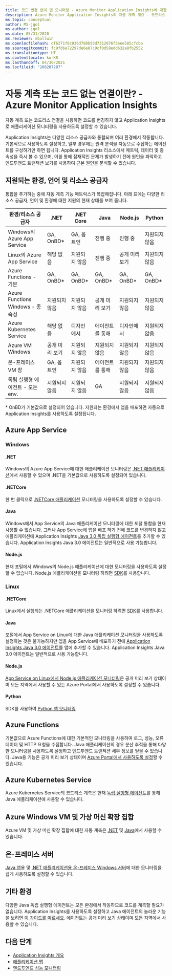 ```yaml
---
title: 코드 변경 없이 앱 모니터링 - Azure Monitor Application Insights에 대한 자동 계측 - Microsoft Docs
description: Azure Monitor Application Insights의 자동 계측 개요 - 코드리스 애플리케이션 성능 관리
ms.topic: conceptual
author: MS-jgol
ms.author: jgol
ms.date: 05/31/2020
ms.reviewer: mbullwin
ms.openlocfilehash: df6271f8c036d708b93d7312076f3eee585cfcba
ms.sourcegitcommit: fc9fd6e72297de6e87c9cf0d58edd632a8fb2552
ms.translationtype: HT
ms.contentlocale: ko-KR
ms.lasthandoff: 04/30/2021
ms.locfileid: "108287287"
---
```

# <a name="what-is-auto-instrumentation-or-codeless-attach---azure-monitor-application-insights"></a>자동 계측 또는 코드 없는 연결이란? - Azure Monitor Application Insights

자동 계측 또는 코드리스 연결을 사용하면 코드를 변경하지 않고 Application Insights로 애플리케이션 모니터링을 사용하도록 설정할 수 있습니다.  

Application Insights는 다양한 리소스 공급자와 통합되며 여러 환경에서 작동합니다. 기본적으로 사용하도록 설정하고, 일부 경우에는 원격 분석을 자동으로 수집하는 에이전트를 구성하기만 하면 됩니다. Application Insights 리소스에서 메트릭, 데이터 및 종속성을 즉시 볼 수 있으며, 이를 통해 잠재적인 문제가 발생하기 전에 원인을 파악하고 엔드투엔드 트랜잭션 보기를 사용하여 근본 원인을 분석할 수 있습니다.

## <a name="supported-environments-languages-and-resource-providers"></a>지원되는 환경, 언어 및 리소스 공급자

통합을 추가하는 중에 자동 계측 기능 매트릭스가 복잡해집니다. 아래 표에는 다양한 리소스 공급자, 언어 및 환경에 대한 지원의 현재 상태를 보여 줍니다.

|환경/리소스 공급자          | .NET            | .NET Core       | Java            | Node.js         | Python          |
|---------------------------------------|-----------------|-----------------|-----------------|-----------------|-----------------|
|Windows의 Azure App Service           | GA, OnBD*       | GA, 옵트인      | 진행 중     | 진행 중     | 지원되지 않음   |
|Linux의 Azure App Service             | 해당 없음             | 지원되지 않음   | 진행 중     | 공개 미리 보기  | 지원되지 않음   |
|Azure Functions - 기본                | GA, OnBD*       | GA, OnBD*       | GA, OnBD*       | GA, OnBD*       | GA, OnBD*       |
|Azure Functions Windows - 종속성 | 지원되지 않음   | 지원되지 않음   | 공개 미리 보기  | 지원되지 않음   | 지원되지 않음   |
|Azure Kubernetes Service               | 해당 없음             | 디자인에서       | 에이전트를 통해   | 디자인에서       | 지원되지 않음   |
|Azure VM Windows                      | 공개 미리 보기  | 지원되지 않음   | 지원되지 않음   | 지원되지 않음   | 지원되지 않음   |
|온-프레미스 VM 창                | GA, 옵트인      | 지원되지 않음   | 에이전트를 통해   | 지원되지 않음   | 지원되지 않음   |
|독립 실행형 에이전트 - 모든 env.            | 지원되지 않음   | 지원되지 않음   | GA              | 지원되지 않음   | 지원되지 않음   |

\* OnBD가 기본값으로 설정되어 있습니다. 지원되는 환경에서 앱을 배포하면 자동으로 Application Insights를 사용하도록 설정됩니다. 

## <a name="azure-app-service"></a>Azure App Service

### <a name="windows"></a>Windows

#### <a name="net"></a>.NET
Windows의 Azure App Service에 대한 애플리케이션 모니터링은 [.NET 애플리케이션](./azure-web-apps.md?tabs=net)에서 사용할 수 있으며 .NET을 기본값으로 사용하도록 설정되어 있습니다.

#### <a name="netcore"></a>.NETCore
한 번 클릭으로 [.NETCore 애플리케이션](./azure-web-apps.md?tabs=netcore) 모니터링을 사용하도록 설정할 수 있습니다.

#### <a name="java"></a>Java
Windows에서 App Service의 Java 애플리케이션 모니터링에 대한 포털 통합을 현재 사용할 수 없습니다. 그러나 App Service에 앱을 배포 하기 전에 코드를 변경하지 않고 애플리케이션에 Application Insights [Java 3.0 독립 실행형 에이전트](./java-in-process-agent.md)를 추가할 수 있습니다. Application Insights Java 3.0 에이전트는 일반적으로 사용 가능합니다.

#### <a name="nodejs"></a>Node.js
현재 포털에서 Windows의 Node.js 애플리케이션에 대한 모니터링을 사용하도록 설정할 수 없습니다. Node.js 애플리케이션을 모니터링 하려면 [SDK](./nodejs.md)를 사용합니다.

### <a name="linux"></a>Linux

#### <a name="netcore"></a>.NETCore
Linux에서 실행되는 .NETCore 애플리케이션을 모니터링 하려면 [SDK](./asp-net-core.md)를 사용합니다.

#### <a name="java"></a>Java 
포털에서 App Service on Linux에 대한 Java 애플리케이션 모니터링을 사용하도록 설정하는 것은 불가능하지만 앱을 App Service에 배포하기 전에 [Application Insights Java 3.0 에이전트](./java-in-process-agent.md)를 앱에 추가할 수 있습니다. Application Insights Java 3.0 에이전트는 일반적으로 사용 가능합니다.

#### <a name="nodejs"></a>Node.js
[App Service on Linux에서 Node.js 애플리케이션 모니터링](./azure-web-apps.md?tabs=nodejs)은 공개 미리 보기 상태이며 모든 지역에서 사용할 수 있는 Azure Portal에서 사용하도록 설정할 수 있습니다. 

#### <a name="python"></a>Python
SDK를 사용하여 [Python 앱 모니터링](./opencensus-python.md) 

## <a name="azure-functions"></a>Azure Functions

기본값으로 Azure Functions에 대한 기본적인 모니터링을 사용하여 로그, 성능, 오류 데이터 및 HTTP 요청을 수집합니다. Java 애플리케이션의 경우 분산 추적을 통해 다양한 모니터링을 사용하도록 설정하고 엔드투엔드 트랜잭션 세부 정보를 얻을 수 있습니다. Java용 기능은 공개 미리 보기 상태이며 [Azure Portal에서 사용하도록 설정](./monitor-functions.md)할 수 있습니다.

## <a name="azure-kubernetes-service"></a>Azure Kubernetes Service

Azure Kubernetes Service의 코드리스 계측은 현재 [독립 실행형 에이전트](./java-in-process-agent.md)를 통해 Java 애플리케이션에 사용할 수 있습니다. 

## <a name="azure-windows-vms-and-virtual-machine-scale-set"></a>Azure Windows VM 및 가상 머신 확장 집합

Azure VM 및 가상 머신 확장 집합에 대한 자동 계측은 [.NET](./azure-vm-vmss-apps.md) 및 [Java](./java-in-process-agent.md)에서 사용할 수 있습니다.  

## <a name="on-premises-servers"></a>온-프레미스 서버
[Java 앱](./java-in-process-agent.md)용 및 [.NET 애플리케이션용 온-프레미스 Windows 서버](./status-monitor-v2-overview.md)에 대한 모니터링을 쉽게 사용하도록 설정할 수 있습니다.

## <a name="other-environments"></a>기타 환경
다양한 Java 독립 실행형 에이전트는 모든 환경에서 작동하므로 코드를 계측할 필요가 없습니다. Application Insights를 사용하도록 설정하고 Java 에이전트의 놀라운 기능을 보려면 [이 가이드를 따르세요](./java-in-process-agent.md). 에이전트는 공개 미리 보기 상태이며 모든 지역에서 사용할 수 있습니다. 

## <a name="next-steps"></a>다음 단계

* [Application Insights 개요](./app-insights-overview.md)
* [애플리케이션 맵](./app-map.md)
* [엔드투엔드 성능 모니터링](../app/tutorial-performance.md)
